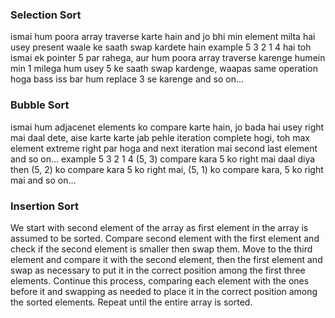 ### Selection Sort
ismai hum poora array traverse karte hain and jo bhi min element milta hai usey present waale ke saath swap kardete hain
example
5 3 2 1 4 hai
toh ismai ek pointer 5 par rahega, aur hum poora array traverse karenge humein min 1 milega hum usey 5 ke saath swap kardenge, 
waapas same operation hoga bass iss bar hum replace 3 se karenge and so on...  

### Bubble Sort
ismai hum adjacenet elements ko compare karte hain, jo bada hai usey right mai daal dete, aise karte karte jab pehle iteration complete hogi, toh max element extreme right par hoga 
and next iteration mai second last element and so on...
example 
5 3 2 1 4
(5, 3) compare kara 5 ko right mai daal diya then (5, 2) ko compare kara 5 ko right mai, (5, 1) ko compare kara, 5 ko right mai and so on...

### Insertion Sort
We start with second element of the array as first element in the array is assumed to be sorted.
Compare second element with the first element and check if the second element is smaller then swap them.
Move to the third element and compare it with the second element, then the first element and swap as necessary to put it in the correct position among the first three elements.
Continue this process, comparing each element with the ones before it and swapping as needed to place it in the correct position among the sorted elements.
Repeat until the entire array is sorted.
